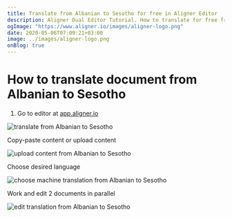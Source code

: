 ```yaml
---
title: Translate from Albanian to Sesotho for free in Aligner Editor
description: Aligner Dual Editor Tutorial. How to translate for free from Albanian to Sesotho. Aligner is multilingual document management platform. 
ogImage: "https://www.aligner.io/images/aligner-logo.png"
date: 2020-05-06T07:09:21+03:00
image: ../images/aligner-logo.png
onBlog: true
---
```


# How to translate document from Albanian to Sesotho

1. Go to editor at [app.aligner.io](https://app.aligner.io "Aligner App web page")

![translate from Albanian to Sesotho](../aligner-blank-editor.png "translate from Albanian to Sesotho")

Copy-paste content or upload content

![upload content from Albanian to Sesotho](../aligner-uploaded-document.png "upload content from Albanian to Sesotho")

Choose desired language

![choose machine translation from Albanian to Sesotho](../aligner-language-dropdown.png "choose machine translation from Albanian to Sesotho")

Work and edit 2 documents in parallel

![edit translation from Albanian to Sesotho](../aligner-double-sitded-editor.png "edit translation from Albanian to Sesotho")

